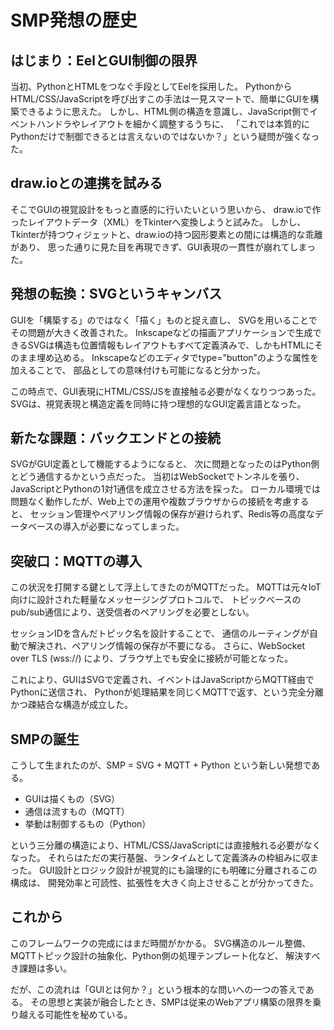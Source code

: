 # SMP発想の歴史

## はじまり：EelとGUI制御の限界

当初、PythonとHTMLをつなぐ手段としてEelを採用した。
PythonからHTML/CSS/JavaScriptを呼び出すこの手法は一見スマートで、簡単にGUIを構築できるように思えた。
しかし、HTML側の構造を意識し、JavaScript側でイベントハンドラやレイアウトを細かく調整するうちに、
「これでは本質的にPythonだけで制御できるとは言えないのではないか？」という疑問が強くなった。

## draw.ioとの連携を試みる

そこでGUIの視覚設計をもっと直感的に行いたいという思いから、
draw.ioで作ったレイアウトデータ（XML）をTkinterへ変換しようと試みた。
しかし、Tkinterが持つウィジェットと、draw.ioの持つ図形要素との間には構造的な乖離があり、
思った通りに見た目を再現できず、GUI表現の一貫性が崩れてしまった。

## 発想の転換：SVGというキャンバス

GUIを「構築する」のではなく「描く」ものと捉え直し、
SVGを用いることでその問題が大きく改善された。
Inkscapeなどの描画アプリケーションで生成できるSVGは構造も位置情報もレイアウトもすべて定義済みで、しかもHTMLにそのまま埋め込める。
Inkscapeなどのエディタでtype="button"のような属性を加えることで、
部品としての意味付けも可能になると分かった。

この時点で、GUI表現にHTML/CSS/JSを直接触る必要がなくなりつつあった。
SVGは、視覚表現と構造定義を同時に持つ理想的なGUI定義言語となった。

## 新たな課題：バックエンドとの接続

SVGがGUI定義として機能するようになると、
次に問題となったのはPython側とどう通信するかという点だった。
当初はWebSocketでトンネルを張り、JavaScriptとPythonの1対1通信を成立させる方法を採った。
ローカル環境では問題なく動作したが、Web上での運用や複数ブラウザからの接続を考慮すると、
セッション管理やペアリング情報の保存が避けられず、Redis等の高度なデータベースの導入が必要になってしまった。

## 突破口：MQTTの導入

この状況を打開する鍵として浮上してきたのがMQTTだった。
MQTTは元々IoT向けに設計された軽量なメッセージングプロトコルで、
トピックベースのpub/sub通信により、送受信者のペアリングを必要としない。

セッションIDを含んだトピック名を設計することで、
通信のルーティングが自動で解決され、ペアリング情報の保存が不要になる。
さらに、WebSocket over TLS (wss://) により、ブラウザ上でも安全に接続が可能となった。

これにより、GUIはSVGで定義され、イベントはJavaScriptからMQTT経由でPythonに送信され、
Pythonが処理結果を同じくMQTTで返す、という完全分離かつ疎結合な構造が成立した。

## SMPの誕生

こうして生まれたのが、SMP = SVG + MQTT + Python という新しい発想である。

- GUIは描くもの（SVG）
- 通信は流すもの（MQTT）
- 挙動は制御するもの（Python）

という三分離の構造により、HTML/CSS/JavaScriptには直接触れる必要がなくなった。
それらはただの実行基盤、ランタイムとして定義済みの枠組みに収まった。
GUI設計とロジック設計が視覚的にも論理的にも明確に分離されるこの構成は、
開発効率と可読性、拡張性を大きく向上させることが分かってきた。

## これから

このフレームワークの完成にはまだ時間がかかる。
SVG構造のルール整備、MQTTトピック設計の抽象化、Python側の処理テンプレート化など、
解決すべき課題は多い。

だが、この流れは「GUIとは何か？」という根本的な問いへの一つの答えである。
その思想と実装が融合したとき、SMPは従来のWebアプリ構築の限界を乗り越える可能性を秘めている。
